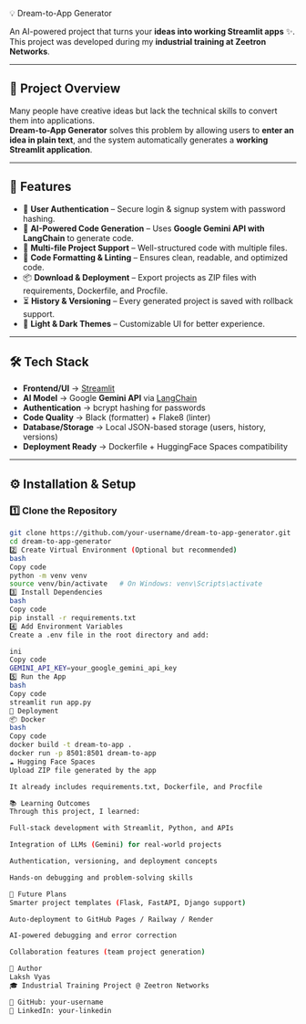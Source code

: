  💡 Dream-to-App Generator

An AI-powered project that turns your **ideas into working Streamlit apps** ✨.  
This project was developed during my **industrial training at Zeetron Networks**.

---

## 📌 Project Overview
Many people have creative ideas but lack the technical skills to convert them into applications.  
**Dream-to-App Generator** solves this problem by allowing users to **enter an idea in plain text**, and the system automatically generates a **working Streamlit application**.

---

## 🎯 Features
- 🔐 **User Authentication** – Secure login & signup system with password hashing.  
- 🤖 **AI-Powered Code Generation** – Uses **Google Gemini API with LangChain** to generate code.  
- 📂 **Multi-file Project Support** – Well-structured code with multiple files.  
- 🧹 **Code Formatting & Linting** – Ensures clean, readable, and optimized code.  
- 📦 **Download & Deployment** – Export projects as ZIP files with requirements, Dockerfile, and Procfile.  
- ⏳ **History & Versioning** – Every generated project is saved with rollback support.  
- 🎨 **Light & Dark Themes** – Customizable UI for better experience.  

---

## 🛠️ Tech Stack
- **Frontend/UI** → [Streamlit](https://streamlit.io/)  
- **AI Model** → Google **Gemini API** via [LangChain](https://www.langchain.com/)  
- **Authentication** → bcrypt hashing for passwords  
- **Code Quality** → Black (formatter) + Flake8 (linter)  
- **Database/Storage** → Local JSON-based storage (users, history, versions)  
- **Deployment Ready** → Dockerfile + HuggingFace Spaces compatibility  

---



## ⚙️ Installation & Setup

### 1️⃣ Clone the Repository
```bash
git clone https://github.com/your-username/dream-to-app-generator.git
cd dream-to-app-generator
2️⃣ Create Virtual Environment (Optional but recommended)
bash
Copy code
python -m venv venv
source venv/bin/activate   # On Windows: venv\Scripts\activate
3️⃣ Install Dependencies
bash
Copy code
pip install -r requirements.txt
4️⃣ Add Environment Variables
Create a .env file in the root directory and add:

ini
Copy code
GEMINI_API_KEY=your_google_gemini_api_key
5️⃣ Run the App
bash
Copy code
streamlit run app.py
🚀 Deployment
📦 Docker
bash
Copy code
docker build -t dream-to-app .
docker run -p 8501:8501 dream-to-app
☁️ Hugging Face Spaces
Upload ZIP file generated by the app

It already includes requirements.txt, Dockerfile, and Procfile

📚 Learning Outcomes
Through this project, I learned:

Full-stack development with Streamlit, Python, and APIs

Integration of LLMs (Gemini) for real-world projects

Authentication, versioning, and deployment concepts

Hands-on debugging and problem-solving skills

🔮 Future Plans
Smarter project templates (Flask, FastAPI, Django support)

Auto-deployment to GitHub Pages / Railway / Render

AI-powered debugging and error correction

Collaboration features (team project generation)

👤 Author
Laksh Vyas
🎓 Industrial Training Project @ Zeetron Networks

📌 GitHub: your-username
📌 LinkedIn: your-linkedin
